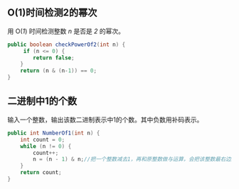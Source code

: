 ## O(1)时间检测2的幂次

用 O(*1*) 时间检测整数 *n* 是否是 *2* 的幂次。

```java
public boolean checkPowerOf2(int n) {
     if (n <= 0) {
        return false;
    }
    return (n & (n-1)) == 0;
}
```

## 二进制中1的个数

输入一个整数，输出该数二进制表示中1的个数。其中负数用补码表示。

```java
public int NumberOf1(int n) {
    int count = 0;
    while (n != 0) {
        count++;
        n = (n - 1) & n;//把一个整数减去1，再和原整数做与运算，会把该整数最右边的1变为0
    }
    return count;
}
```

